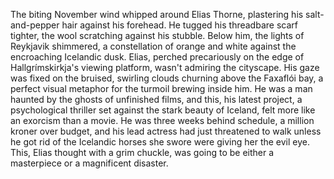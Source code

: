The biting November wind whipped around Elias Thorne, plastering his salt-and-pepper hair against his forehead. He tugged his threadbare scarf tighter, the wool scratching against his stubble. Below him, the lights of Reykjavik shimmered, a constellation of orange and white against the encroaching Icelandic dusk. Elias, perched precariously on the edge of Hallgrímskirkja's viewing platform, wasn't admiring the cityscape.  His gaze was fixed on the bruised, swirling clouds churning above the Faxaflói bay, a perfect visual metaphor for the turmoil brewing inside him. He was a man haunted by the ghosts of unfinished films, and this, his latest project, a psychological thriller set against the stark beauty of Iceland, felt more like an exorcism than a movie.  He was three weeks behind schedule, a million kroner over budget, and his lead actress had just threatened to walk unless he got rid of the Icelandic horses she swore were giving her the evil eye.  This, Elias thought with a grim chuckle, was going to be either a masterpiece or a magnificent disaster.
